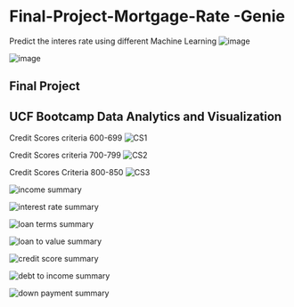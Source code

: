 # Final-Project-Mortgage-Rate -Genie
 Predict the interes rate using different Machine Learning
 ![image](https://user-images.githubusercontent.com/112348240/222618055-59e1b13b-2416-44a8-aec8-f72cd7ed904c.png)


 
 ![image](https://user-images.githubusercontent.com/112348240/222617620-6986d9bc-d574-4d47-aefb-63b4b772277c.png)
 
 ## **Final Project**
 
 ## **UCF Bootcamp Data Analytics and Visualization**


Credit Scores criteria 600-699
![CS1](https://user-images.githubusercontent.com/112505962/223245228-70c80f0a-66bf-4d36-afe6-ee27eca1664b.png)

Credit Scores criteria 700-799
![CS2](https://user-images.githubusercontent.com/112505962/223245103-598d8673-8a05-4dc2-85b4-fe84c53304e2.png)

Credit Scores Criteria 800-850
![CS3](https://user-images.githubusercontent.com/112505962/223245489-7e34ba75-4764-4c77-85e4-a6d33a2fe3b5.png)


![income summary](https://user-images.githubusercontent.com/112505962/223245874-ac3c3e05-032b-4740-8602-29108c9c9013.png)


![interest rate summary](https://user-images.githubusercontent.com/112505962/223245958-9699877a-a6ec-488e-8085-c560f4bb4947.png)


![loan terms summary](https://user-images.githubusercontent.com/112505962/223246067-ab3870a2-d0d8-4f53-a722-b2842a905d88.png)


![loan to value summary](https://user-images.githubusercontent.com/112505962/223246206-ec4b99af-6ee9-4641-8f5e-fa0187a81fca.png)


![credit score summary](https://user-images.githubusercontent.com/112505962/223246271-a6e0be32-36b5-4289-b934-e8b8384575bd.png)


![debt to income summary](https://user-images.githubusercontent.com/112505962/223246392-474e6d73-520c-4a6e-a7e0-6ddb81087c06.png)


![down payment summary](https://user-images.githubusercontent.com/112505962/223246491-9395ea03-1d37-4281-8218-ef9cbb23be6e.png)



